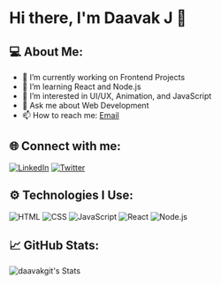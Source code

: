 # Hi there, I'm Daavak J 👋

## 💻 About Me:
- 🔭 I’m currently working on Frontend Projects
- 🌱 I’m learning React and Node.js
- 🧠 I’m interested in UI/UX, Animation, and JavaScript
- 💬 Ask me about Web Development
- 📫 How to reach me: [Email](mailto:daavakcs23@gmail.com)

## 🌐 Connect with me:
[![LinkedIn](https://img.shields.io/badge/LinkedIn-blue?logo=linkedin&logoColor=white)](https://www.linkedin.com/in/daavak-j-4440a7326/)
[![Twitter](https://img.shields.io/badge/Twitter-black?logo=twitter&logoColor=white)](https://twitter.com/yourprofile)

## ⚙️ Technologies I Use:
![HTML](https://img.shields.io/badge/HTML5-E34F26?logo=html5&logoColor=white)
![CSS](https://img.shields.io/badge/CSS3-1572B6?logo=css3&logoColor=white)
![JavaScript](https://img.shields.io/badge/JavaScript-F7DF1E?logo=javascript&logoColor=black)
![React](https://img.shields.io/badge/React-20232A?logo=react&logoColor=61DAFB)
![Node.js](https://img.shields.io/badge/Node.js-339933?logo=nodedotjs&logoColor=white)

## 📈 GitHub Stats:
![daavakgit's Stats](https://github-readme-stats.vercel.app/api?username=daavakgit&theme=algolia&show_icons=true&hide_border=true&count_private=true)
